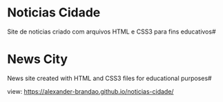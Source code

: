 # Noticias Cidade
Site de noticias criado com arquivos HTML e CSS3 para fins educativos#

# News City

News site created with HTML and CSS3 files for educational purposes#

view: https://alexander-brandao.github.io/noticias-cidade/
